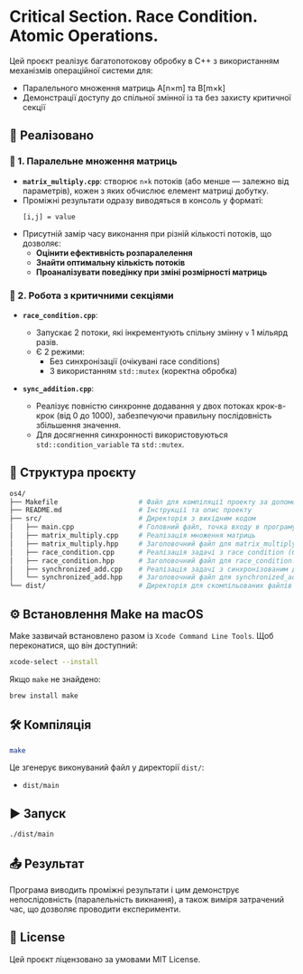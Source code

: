# Critical Section. Race Condition. Atomic Operations.

Цей проєкт реалізує багатопотокову обробку в C++ з використанням механізмів операційної системи для:

- Паралельного множення матриць A[n×m] та B[m×k]
- Демонстрації доступу до спільної змінної із та без захисту критичної секції

## 🔧 Реалізовано

### 🧠 1. Паралельне множення матриць

- **`matrix_multiply.cpp`**: створює `n×k` потоків (або менше — залежно від параметрів), кожен з яких обчислює елемент матриці добутку.
- Проміжні результати одразу виводяться в консоль у форматі:
  ```
  [i,j] = value
  ```
- Присутній замір часу виконання при різній кількості потоків, що дозволяє:
  - **Оцінити ефективність розпаралелення**
  - **Знайти оптимальну кількість потоків**
  - **Проаналізувати поведінку при зміні розмірності матриць**

### 🔐 2. Робота з критичними секціями

- **`race_condition.cpp`**:

  - Запускає 2 потоки, які інкрементують спільну змінну `v` 1 мільярд разів.
  - Є 2 режими:
    - Без синхронізації (очікувані race conditions)
    - З використанням `std::mutex` (коректна обробка)

- **`sync_addition.cpp`**:
  - Реалізує повністю синхронне додавання у двох потоках крок-в-крок (від 0 до 1000), забезпечуючи правильну послідовність збільшення значення.
  - Для досягнення синхронності використовуються `std::condition_variable` та `std::mutex`.

## 📁 Структура проєкту

```bash
os4/
├── Makefile                    # Файл для компіляції проекту за допомогою Make
├── README.md                   # Інструкції та опис проекту
├── src/                        # Директорія з вихідним кодом
│   ├── main.cpp                # Головний файл, точка входу в програму
│   ├── matrix_multiply.cpp     # Реалізація множення матриць
│   ├── matrix_multiply.hpp     # Заголовочний файл для matrix_multiply.cpp
│   ├── race_condition.cpp      # Реалізація задачі з race condition (без критичної секції)
│   ├── race_condition.hpp      # Заголовочний файл для race_condition.cpp
│   ├── synchronized_add.cpp    # Реалізація задачі з синхронізованим додаванням
│   └── synchronized_add.hpp    # Заголовочний файл для synchronized_add.cpp
└── dist/                       # Директорія для скомпільованих файлів (зʼявиться після компіляції)

```

## ⚙️ Встановлення Make на macOS

Make зазвичай встановлено разом із `Xcode Command Line Tools`. Щоб переконатися, що він доступний:

```bash
xcode-select --install
```

Якщо `make` не знайдено:

```bash
brew install make
```

## 🛠️ Компіляція

```bash
make
```

Це згенерує виконуваний файл у директорії `dist/`:

- `dist/main`

## ▶️ Запуск

```bash
./dist/main
```

## 📤 Результат

Програма виводить проміжні результати і цим демонструє непослідовність (паралельність викнання), а також виміря затрачений час, що дозволяє проводити експерименти.

## 🪪 License

Цей проєкт ліцензовано за умовами MIT License.
